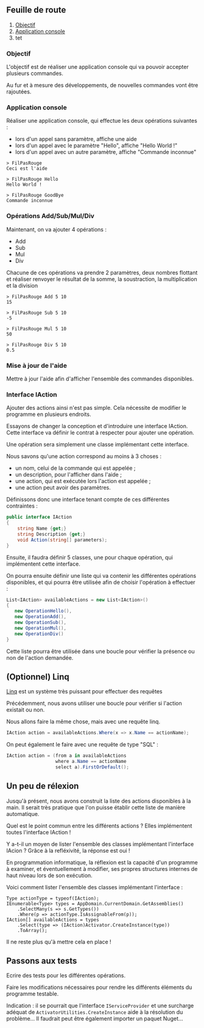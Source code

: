 ﻿## Feuille de route

1. [Objectif](#Objectif)
2. [Application console](#ApplicationConsole)
2. tet


### <a name="Objectif">Objectif</a>

L'objectif est de réaliser une application console qui va pouvoir accepter plusieurs commandes.

Au fur et à mesure des développements, de nouvelles commandes vont être rajoutées.

### <a name="APplicationConsole">Application console</a>
Réaliser une application console, qui effectue les deux opérations suivantes :
- lors d'un appel sans paramètre, affiche une aide
- lors d'un appel avec le paramètre "Hello", affiche "Hello World !"
- lors d'un appel avec un autre paramètre, affiche "Commande inconnue"

```
> FilPasRouge
Ceci est l'aide

> FilPasRouge Hello
Hello World !

> FilPasRouge GoodBye
Commande inconnue
```
### Opérations Add/Sub/Mul/Div
Maintenant, on va ajouter 4 opérations :
- Add
- Sub
- Mul
- Div
 
Chacune de ces opérations va prendre 2 paramètres, deux nombres flottant et réaliser renvoyer le résultat de la somme, la soustraction, la multiplication et la division

```
> FilPasRouge Add 5 10
15

> FilPasRouge Sub 5 10
-5

> FilPasRouge Mul 5 10
50

> FilPasRouge Div 5 10
0.5
```

### Mise à jour de l'aide
Mettre à jour l'aide afin d'afficher l'ensemble des commandes disponibles.

### Interface IAction

Ajouter des actions ainsi n'est pas simple. Cela nécessite de modifier le programme en plusieurs endroits.

Essayons de changer la conception et d'introduire une interface IAction. Cette interface va définir le contrat à respecter pour ajouter une opération.

Une opération sera simplement une classe implémentant cette interface.

Nous savons qu'une action correspond au moins à 3 choses :
- un nom, celui de la commande qui est appelée ;
- un description, pour l'afficher dans l'aide ;
- une action, qui est exécutée lors l'action est appelée ;
- une action peut avoir des paramètres.

Définissons donc une interface tenant compte de ces différentes contraintes :
```csharp
public interface IAction
{
	string Name {get;}
	string Description {get;}
	void Action(string[] parameters);
}
```

Ensuite, il faudra définir 5 classes, une pour chaque opération, qui implémentent cette interface.

On pourra ensuite définir une liste qui va contenir les différentes opérations disponibles, et qui pourra être utilisée afin de choisir l'opération à effectuer :
```csharp
List<IAction> availableActions = new List<IAction>()
{
   new OperationHello(),
   new OperationAdd(),
   new OperationSub(),
   new OperationMul(),
   new OperationDiv()
}
```

Cette liste pourra être utilisée dans une boucle pour vérifier la présence ou non de l'action demandée.

## (Optionnel) Linq
[Linq](https://docs.microsoft.com/fr-fr/dotnet/csharp/programming-guide/concepts/linq/introduction-to-linq-queries) est un système très puissant pour effectuer des requêtes

Précédemment, nous avons utiliser une boucle pour vérifier si l'action existait ou non.

Nous allons faire la même chose, mais avec une requête linq.

```csharp
IAction action = availableActions.Where(x => x.Name == actionName);
```

On peut également le faire avec une requête de type "SQL" :
```csharp
IAction action = (from a in availableActions 
                  where a.Name == actionName
                  select a).FirstOrDefault();
```

## Un peu de rélexion
Jusqu'à présent, nous avons construit la liste des actions disponibles à la main. Il serait très pratique que l'on puisse établir cette liste de manière automatique.

Quel est le point commun entre les différents actions ? Elles implémentent toutes l'interface IAction !

Y a-t-il un moyen de lister l'ensemble des classes implémentant l'interface IAcion ? Grâce à la refléxivité, la réponse est oui !

En programmation informatique, la réflexion est la capacité d'un programme à examiner, et éventuellement à modifier, ses propres structures internes de haut niveau lors de son exécution.

Voici comment lister l'ensemble des classes implémentant l'interface :
```chsarp
Type actionType = typeof(IAction);
IEnumerable<Type> types = AppDomain.CurrentDomain.GetAssemblies()
    .SelectMany(s => s.GetTypes())
    .Where(p => actionType.IsAssignableFrom(p));
IAction[] availableActions = types
    .Select(type => (IAction)Activator.CreateInstance(type))
    .ToArray();
```

Il ne reste plus qu'à mettre cela en place !

## Passons aux tests
Ecrire des tests pour les différentes opérations.

Faire les modifications nécessaires pour rendre les différents éléments du programme testable.

Indication : il se pourrait que l'interface `IServiceProvider` et une surcharge adéquat de `ActivatorUtilities.CreateInstance` aide à la résolution du problème... Il faudrait peut être également importer un paquet Nuget...
